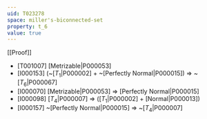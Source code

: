 ```yaml
---
uid: T023278
space: miller's-biconnected-set
property: t_6
value: true
---
```

[[Proof]]

* [T001007] [Metrizable|P000053]
* [I000153] (~[$T_1$|P000002] + ~[Perfectly Normal|P000015]) => ~[$T_6$|P000067]
* [I000070] [Metrizable|P000053] => [Perfectly Normal|P000015]
* [I000098] [$T_4$|P000007] => ([$T_1$|P000002] + [Normal|P000013])
* [I000157] ~[Perfectly Normal|P000015] => ~[$T_4$|P000007]

